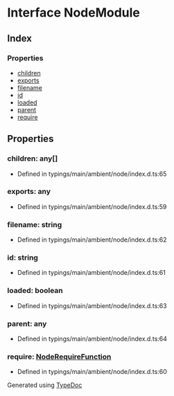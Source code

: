 # Interface NodeModule


## Index

### Properties
* [children](_typings_main_ambient_node_index_d_.nodemodule.md#children)
* [exports](_typings_main_ambient_node_index_d_.nodemodule.md#exports)
* [filename](_typings_main_ambient_node_index_d_.nodemodule.md#filename)
* [id](_typings_main_ambient_node_index_d_.nodemodule.md#id)
* [loaded](_typings_main_ambient_node_index_d_.nodemodule.md#loaded)
* [parent](_typings_main_ambient_node_index_d_.nodemodule.md#parent)
* [require](_typings_main_ambient_node_index_d_.nodemodule.md#require)

## Properties

### children: any[]

* Defined in typings/main/ambient/node/index.d.ts:65


### exports: any

* Defined in typings/main/ambient/node/index.d.ts:59


### filename: string

* Defined in typings/main/ambient/node/index.d.ts:62


### id: string

* Defined in typings/main/ambient/node/index.d.ts:61


### loaded: boolean

* Defined in typings/main/ambient/node/index.d.ts:63


### parent: any

* Defined in typings/main/ambient/node/index.d.ts:64


### require: [NodeRequireFunction](_typings_main_ambient_node_index_d_.noderequirefunction.md)

* Defined in typings/main/ambient/node/index.d.ts:60



Generated using [TypeDoc](http://typedoc.io)
